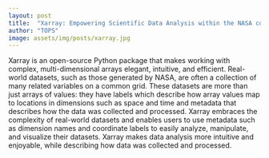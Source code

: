 ```yaml
---
layout: post
title:  "Xarray: Empowering Scientific Data Analysis within the NASA community"
author: "TOPS"
image: assets/img/posts/xarray.jpg
---
```

Xarray is an open-source Python package that makes working with complex, multi-dimensional arrays elegant, intuitive, and efficient. Real-world datasets, such as those generated by NASA, are often a collection of many related variables on a common grid. These datasets are more than just arrays of values: they have labels which describe how array values map to locations in dimensions such as space and time and metadata that describes how the data was collected and processed. Xarray embraces the complexity of real-world datasets and enables users to use metadata such as dimension names and coordinate labels to easily analyze, manipulate, and visualize their datasets. Xarray makes data analysis more intuitive and enjoyable, while describing how data was collected and processed. 